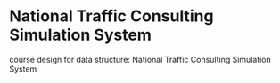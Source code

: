 # National Traffic Consulting Simulation System

course design for data structure: National Traffic Consulting Simulation System

